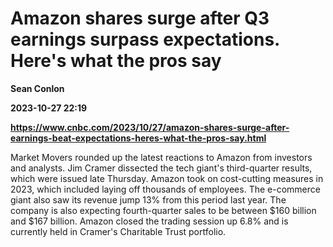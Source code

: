 # Amazon shares surge after Q3 earnings surpass expectations. Here's what the pros say
**Sean Conlon**

**2023-10-27 22:19**

**https://www.cnbc.com/2023/10/27/amazon-shares-surge-after-earnings-beat-expectations-heres-what-the-pros-say.html**

Market Movers rounded up the latest reactions to Amazon from investors and analysts. Jim Cramer dissected the tech giant's third-quarter results, which were issued late Thursday. Amazon took on cost-cutting measures in 2023, which included laying off thousands of employees. The e-commerce giant also saw its revenue jump 13% from this period last year. The company is also expecting fourth-quarter sales to be between $160 billion and $167 billion. Amazon closed the trading session up 6.8% and is currently held in Cramer's Charitable Trust portfolio.